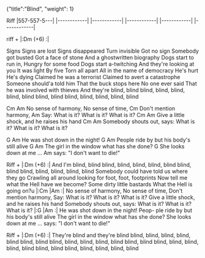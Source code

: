 {"title":"Blind",
"weight": 1}

Riff
|557-557-5---|
|------------|
|------------|
|------------|
|------------|
|------------|


riff + |:Dm  (+6) :|

Signs
Signs are lost
Signs disappeared
Turn invisible
Got no sign
Somebody got busted
Got a face of stone
And a ghostwritten biography
Dogs start to run in,
Hungry for some food
Dogs start a-twitching
And they're looking at you
It was light
By five
Torn all apart
All in the name of democracy
He's hurt
He's dying
Claimed he was a terrorist
Claimed to avert a catastrophe
Someone should'a told him
That the buck stops here
No one ever said
That he was involved with thieves
And they're blind, blind
blind, blind, blind, blind, blind
blind, blind
blind, blind, blind, blind, blind

Cm                   Am
No sense of harmony, No sense of time,
Cm
Don't mention harmony,
     Am
Say: What is it? What is it? What is it?
Cm                                     Am
Give a little shock, and he raises his hand
Cm                         Am
Somebody shouts out, says: What is it? What is it? What is it?

G                       Am
He was shot down in the night!
G                      Am
People ride by but his body's still alive
G                                   Am
The girl in the window what has she done?
G
She looks down at me ...
       Am
says: "I don't want to die!"

Riff + |:Dm  (+6) :|
And I'm blind, blind
blind, blind, blind, blind, blind
blind, blind
blind, blind, blind, blind, blind
Somebody could have told us where they go
Crawling all around looking for foot, foot, footprints
Now tell me what the Hell have we become?
Some dirty little bastards What the Hell is going on?u
|:Cm   |Am   :|
No sense of harmony, No sense of
time, Don't mention harmony, Say:
What is it? What is it? What is it? Give
a little shock, and he raises his hand
Somebody shouts out, says: What is
it? What is it? What is it?
|:G    |Am   :|
  He was shot down in the night! Peop-
ple ride by but his body's still alive
The girl in the window what has she
done? She looks down at me ...
says: "I don't want to die!"

Riff + |:Dm  (+6) :|
They're blind and they're blind
blind, blind, blind, blind, blind
blind, blind
blind, blind, blind, blind, blind
blind, blind
blind, blind, blind, blind, blind
blind, blind
blind, blind, blind, blind, blind
